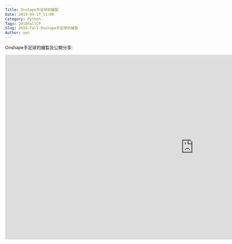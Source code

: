 ```yaml
---
Title: Onshape手足球的繪製
Date: 2019-04-17 11:00
Category: Python
Tags: 2018FallCP
Slug: 2018-Fall-Onshape手足球的繪製
Author: yen
---
```


Onshape手足球的繪製及公開分享:
<iframe width="1214" height="596" src="https://www.youtube.com/embed/kaPvV_THl_U" frameborder="0" allow="accelerometer; autoplay; encrypted-media; gyroscope; picture-in-picture" allowfullscreen></iframe>

[分享連結]:https://cad.onshape.com/documents/f30f0cd8b9dc8ca3ed4382c3/w/0a449a9e4794341cffde87a0/e/93676ac54a40f293a85fc29b

